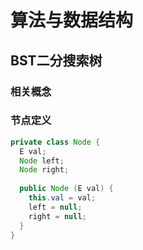 # 算法与数据结构
## BST二分搜索树
### 相关概念
### 节点定义
```java
private class Node {
  E val;
  Node left;
  Node right;
  
  public Node (E val) {
    this.val = val;
    left = null;
    right = null;
  }
}
```

